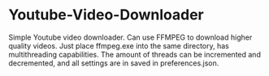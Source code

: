 # Youtube-Video-Downloader
Simple Youtube video downloader. Can use FFMPEG to download higher quality videos.
Just place ffmpeg.exe into the same directory, has multithreading capabilities. 
The amount of threads can be incremented and decremented, and all settings are 
in saved in preferences.json.
